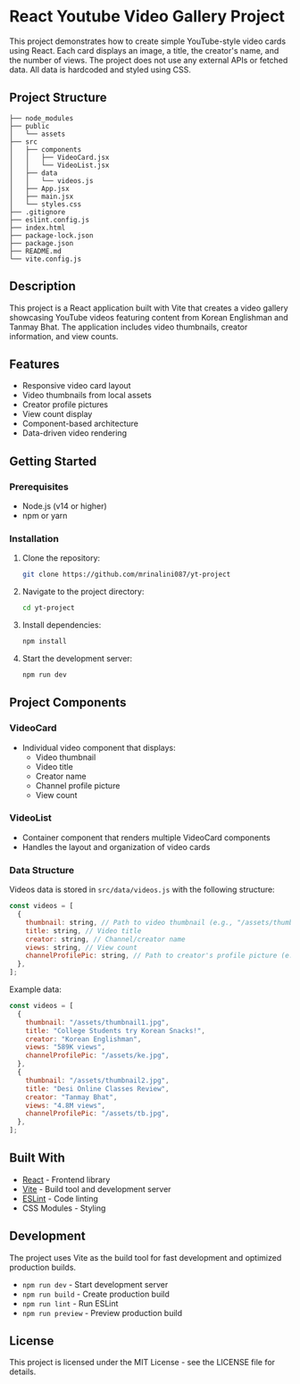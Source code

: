 # React Youtube Video Gallery Project

This project demonstrates how to create simple YouTube-style video cards using React. Each card displays an image, a title, the creator's name, and the number of views. The project does not use any external APIs or fetched data. All data is hardcoded and styled using CSS.

## Project Structure

```
├── node_modules
├── public
│   └── assets
├── src
│   ├── components
│   │   ├── VideoCard.jsx
│   │   └── VideoList.jsx
│   ├── data
│   │   └── videos.js
│   ├── App.jsx
│   ├── main.jsx
│   └── styles.css
├── .gitignore
├── eslint.config.js
├── index.html
├── package-lock.json
├── package.json
├── README.md
└── vite.config.js
```

## Description

This project is a React application built with Vite that creates a video gallery showcasing YouTube videos featuring content from Korean Englishman and Tanmay Bhat. The application includes video thumbnails, creator information, and view counts.

## Features

- Responsive video card layout
- Video thumbnails from local assets
- Creator profile pictures
- View count display
- Component-based architecture
- Data-driven video rendering

## Getting Started

### Prerequisites

- Node.js (v14 or higher)
- npm or yarn

### Installation

1. Clone the repository:

   ```bash
   git clone https://github.com/mrinalini087/yt-project
   ```

2. Navigate to the project directory:

   ```bash
   cd yt-project
   ```

3. Install dependencies:

   ```bash
   npm install
   ```

4. Start the development server:
   ```bash
   npm run dev
   ```

## Project Components

### VideoCard

- Individual video component that displays:
  - Video thumbnail
  - Video title
  - Creator name
  - Channel profile picture
  - View count

### VideoList

- Container component that renders multiple VideoCard components
- Handles the layout and organization of video cards

### Data Structure

Videos data is stored in `src/data/videos.js` with the following structure:

```javascript
const videos = [
  {
    thumbnail: string, // Path to video thumbnail (e.g., "/assets/thumbnail1.jpg")
    title: string, // Video title
    creator: string, // Channel/creator name
    views: string, // View count
    channelProfilePic: string, // Path to creator's profile picture (e.g., "/assets/ke.jpg")
  },
];
```

Example data:

```javascript
const videos = [
  {
    thumbnail: "/assets/thumbnail1.jpg",
    title: "College Students try Korean Snacks!",
    creator: "Korean Englishman",
    views: "589K views",
    channelProfilePic: "/assets/ke.jpg",
  },
  {
    thumbnail: "/assets/thumbnail2.jpg",
    title: "Desi Online Classes Review",
    creator: "Tanmay Bhat",
    views: "4.8M views",
    channelProfilePic: "/assets/tb.jpg",
  },
];
```

## Built With

- [React](https://reactjs.org/) - Frontend library
- [Vite](https://vitejs.dev/) - Build tool and development server
- [ESLint](https://eslint.org/) - Code linting
- CSS Modules - Styling

## Development

The project uses Vite as the build tool for fast development and optimized production builds.

- `npm run dev` - Start development server
- `npm run build` - Create production build
- `npm run lint` - Run ESLint
- `npm run preview` - Preview production build

## License

This project is licensed under the MIT License - see the LICENSE file for details.
